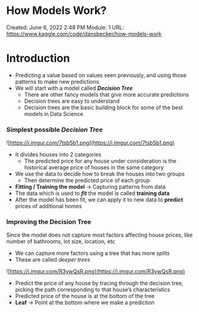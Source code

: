 # How Models Work?

Created: June 6, 2022 2:48 PM
Module: 1
URL: https://www.kaggle.com/code/dansbecker/how-models-work

# Introduction

- Predicting a value based on values seen previously, and using those patterns to make new predictions
- We will start with a model called ***Decision Tree***
    - There are other fancy models that give more accurate predictions
    - Decision trees are easy to understand
    - Decision trees are the basic building block for some of the best models in Data Science

### Simplest possible ***Decision Tree***

![https://i.imgur.com/7tsb5b1.png](https://i.imgur.com/7tsb5b1.png)

- It divides houses into 2 categories
    - The predicted price for any house under consideration is the historical average price of houses in the same category
- We use the data to decide how to break the houses into two groups
    - Then determine the predicted price of each group
- **Fitting / Training the model** → Capturing patterns from data
- The data which is used to ***fit*** the model is called **training data**
- After the model has been fit, we can apply it to new data to **predict** prices of additional homes

### Improving the Decision Tree

Since the model does not capture most factors affecting house prices, like number of bathrooms, lot size, location, etc

- We can capture more factors using a tree that has more *splits*
- These are called *deeper trees*

![https://i.imgur.com/R3ywQsR.png](https://i.imgur.com/R3ywQsR.png)

- Predict the price of any house by tracing through the decision tree, picking the path corresponding to that house’s characteristics
- Predicted price of the house is at the bottom of the tree
- **Leaf** → Point at the bottom where we make a prediction
